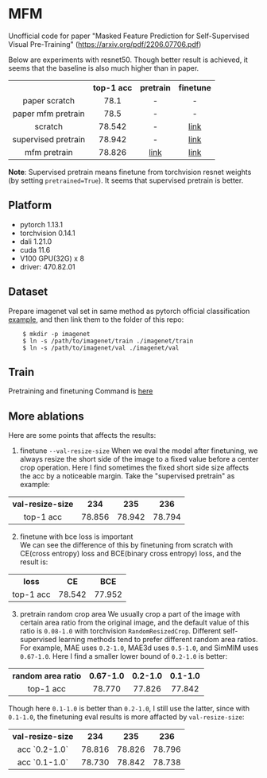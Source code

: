 # MFM
Unofficial code for paper "Masked Feature Prediction for Self-Supervised Visual Pre-Training" (https://arxiv.org/pdf/2206.07706.pdf)

Below are experiments with resnet50. Though better result is achieved, it seems that the baseline is also much higher than in paper.  

<table><tbody>
<!-- START TABLE -->
<!-- TABLE HEADER -->
<th valign="bottom"></th>
<th valign="bottom">top-1 acc</th>
<th valign="bottom">pretrain</th>
<th valign="bottom">finetune</th>
<!-- TABLE BODY -->

<tr>
<td align="center">paper scratch</td>
<td align="center">78.1</td>
<td align="center">-</td>
<td align="center">-</td>
</tr>

<tr>
<td align="center">paper mfm pretrain</td>
<td align="center">78.5</td>
<td align="center">-</td>
<td align="center">-</td>
</tr>

<tr>
<td align="center">scratch</td>
<td align="center">78.542</td>
<td align="center">-</td>
<td align="center"><a href="https://github.com/CoinCheung/MFM/releases/download/0.0.0/saved_model_bce_0_nopretrain.pth">link</a></td>
</tr>

<tr>
<td align="center">supervised pretrain</td>
<td align="center">78.942</td>
<td align="center">-</td>
<td align="center"><a href="https://github.com/CoinCheung/MFM/releases/download/0.0.0/saved_model_bce_0_pretrain.pth">link</a></td>
</tr>

<tr>
<td align="center">mfm pretrain</td>
<td align="center">78.826</td>
<td align="center"><a href="https://github.com/CoinCheung/MFM/releases/download/0.0.0/saved_model_15.pth">link</a></td>
<td align="center"><a href="https://github.com/CoinCheung/MFM/releases/download/0.0.0/saved_model_bce_15.pth">link</a></td>
</tr>

</tbody></table>

**Note**: Supervised pretrain means finetune from torchvision resnet weights (by setting `pretrained=True`). It seems that supervised pretrain is better.  



## Platform

* pytorch 1.13.1
* torchvision 0.14.1
* dali 1.21.0
* cuda 11.6
* V100 GPU(32G) x 8
* driver: 470.82.01


## Dataset
Prepare imagenet val set in same method as pytorch official classification [example](https://github.com/pytorch/examples/tree/main/imagenet), and then link them to the folder of this repo:
```
    $ mkdir -p imagenet
    $ ln -s /path/to/imagenet/train ./imagenet/train
    $ ln -s /path/to/imagenet/val ./imagenet/val
```

## Train
Pretraining and finetuning Command is [here](./dist_train.sh)


## More ablations  
Here are some points that affects the results: 

1. finetune `--val-resize-size`
When we eval the model after finetuning, we always resize the short side of the image to a fixed value before a center crop operation. Here I find sometimes the fixed short side size affects the acc by a noticeable margin. Take the "supervised pretrain" as example: 
<table><tbody>
<th valign="bottom">val-resize-size</th>
<th valign="bottom">234</th>
<th valign="bottom">235</th>
<th valign="bottom">236</th>

<tr>
<td align="center">top-1 acc</td>
<td align="center">78.856</td>
<td align="center">78.942</td>
<td align="center">78.794</td>
</tr>

</tbody></table>

2. finetune with bce loss is important  
We can see the difference of this by finetuning from scratch with CE(cross entropy) loss and BCE(binary cross entropy) loss, and the result is: 
<table><tbody>
<th valign="bottom">loss</th>
<th valign="bottom">CE</th>
<th valign="bottom">BCE</th>

<tr>
<td align="center">top-1 acc</td>
<td align="center">78.542</td>
<td align="center">77.952</td>
</tr>

</tbody></table>

3. pretrain random crop area
We usually crop a part of the image with certain area ratio from the original image, and the default value of this ratio is `0.08-1.0` with torchvision `RandomResizedCrop`. Different self-supervised learning methods tend to prefer different random area ratios. For example, MAE uses `0.2-1.0`, MAE3d uses `0.5-1.0`, and SimMIM uses `0.67-1.0`. Here I find a smaller lower bound of `0.2-1.0` is better:  
<table><tbody>
<th valign="bottom">random area ratio</th>
<th valign="bottom">0.67-1.0</th>
<th valign="bottom">0.2-1.0</th>
<th valign="bottom">0.1-1.0</th>

<tr>
<td align="center">top-1 acc</td>
<td align="center">78.770</td>
<td align="center">77.826</td>
<td align="center">77.842</td>
</tr>

</tbody></table>

Though here `0.1-1.0` is better than `0.2-1.0`, I still use the latter, since with `0.1-1.0`, the finetuning eval results is more affacted by `val-resize-size`: 
<table><tbody>
<th valign="bottom">val-resize-size</th>
<th valign="bottom">234</th>
<th valign="bottom">235</th>
<th valign="bottom">236</th>

<tr>
<td align="center">acc `0.2-1.0`</td>
<td align="center">78.816</td>
<td align="center">78.826</td>
<td align="center">78.796</td>
</tr>

<tr>
<td align="center">acc `0.1-1.0`</td>
<td align="center">78.730</td>
<td align="center">78.842</td>
<td align="center">78.738</td>
</tr>
</tbody></table>
